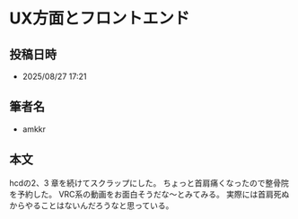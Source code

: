 # UX方面とフロントエンド

## 投稿日時

- 2025/08/27 17:21

## 筆者名

- amkkr

## 本文

hcdの2、3 章を続けてスクラップにした。
ちょっと首肩痛くなったので整骨院を予約した。
VRC系の動画をお面白そうだな～とみてみる。
実際には首肩死ぬからやることはないんだろうなと思っている。
